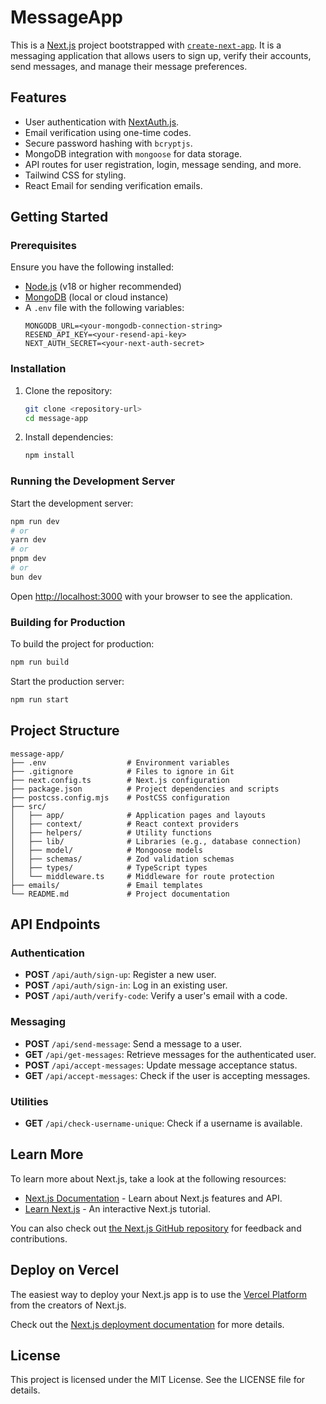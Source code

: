 # MessageApp

This is a [Next.js](https://nextjs.org) project bootstrapped with [`create-next-app`](https://nextjs.org/docs/app/api-reference/cli/create-next-app). It is a messaging application that allows users to sign up, verify their accounts, send messages, and manage their message preferences.

## Features

- User authentication with [NextAuth.js](https://next-auth.js.org).
- Email verification using one-time codes.
- Secure password hashing with `bcryptjs`.
- MongoDB integration with `mongoose` for data storage.
- API routes for user registration, login, message sending, and more.
- Tailwind CSS for styling.
- React Email for sending verification emails.

## Getting Started

### Prerequisites

Ensure you have the following installed:

- [Node.js](https://nodejs.org) (v18 or higher recommended)
- [MongoDB](https://www.mongodb.com) (local or cloud instance)
- A `.env` file with the following variables:
  ```env
  MONGODB_URL=<your-mongodb-connection-string>
  RESEND_API_KEY=<your-resend-api-key>
  NEXT_AUTH_SECRET=<your-next-auth-secret>
  ```

### Installation

1. Clone the repository:
   ```bash
   git clone <repository-url>
   cd message-app
   ```

2. Install dependencies:
   ```bash
   npm install
   ```

### Running the Development Server

Start the development server:

```bash
npm run dev
# or
yarn dev
# or
pnpm dev
# or
bun dev
```

Open [http://localhost:3000](http://localhost:3000) with your browser to see the application.

### Building for Production

To build the project for production:

```bash
npm run build
```

Start the production server:

```bash
npm run start
```

## Project Structure

```
message-app/
├── .env                  # Environment variables
├── .gitignore            # Files to ignore in Git
├── next.config.ts        # Next.js configuration
├── package.json          # Project dependencies and scripts
├── postcss.config.mjs    # PostCSS configuration
├── src/
│   ├── app/              # Application pages and layouts
│   ├── context/          # React context providers
│   ├── helpers/          # Utility functions
│   ├── lib/              # Libraries (e.g., database connection)
│   ├── model/            # Mongoose models
│   ├── schemas/          # Zod validation schemas
│   ├── types/            # TypeScript types
│   └── middleware.ts     # Middleware for route protection
├── emails/               # Email templates
└── README.md             # Project documentation
```

## API Endpoints

### Authentication

- **POST** `/api/auth/sign-up`: Register a new user.
- **POST** `/api/auth/sign-in`: Log in an existing user.
- **POST** `/api/auth/verify-code`: Verify a user's email with a code.

### Messaging

- **POST** `/api/send-message`: Send a message to a user.
- **GET** `/api/get-messages`: Retrieve messages for the authenticated user.
- **POST** `/api/accept-messages`: Update message acceptance status.
- **GET** `/api/accept-messages`: Check if the user is accepting messages.

### Utilities

- **GET** `/api/check-username-unique`: Check if a username is available.

## Learn More

To learn more about Next.js, take a look at the following resources:

- [Next.js Documentation](https://nextjs.org/docs) - Learn about Next.js features and API.
- [Learn Next.js](https://nextjs.org/learn) - An interactive Next.js tutorial.

You can also check out [the Next.js GitHub repository](https://github.com/vercel/next.js) for feedback and contributions.

## Deploy on Vercel

The easiest way to deploy your Next.js app is to use the [Vercel Platform](https://vercel.com/new?utm_medium=default-template&filter=next.js&utm_source=create-next-app&utm_campaign=create-next-app-readme) from the creators of Next.js.

Check out the [Next.js deployment documentation](https://nextjs.org/docs/app/building-your-application/deploying) for more details.

## License

This project is licensed under the MIT License. See the LICENSE file for details.
